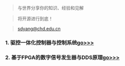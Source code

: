 > 与世界分享你的知识、经验和见解

> 将开源进行到底！

> sdyang@chd.edu.cn

### 1. 驱控一体化控制器与控制系统[go>>>](https://www.baidu.com)
### 2. 基于FPGA的数字信号发生器与DDS原理[go>>>](https://www.baidu.com)
